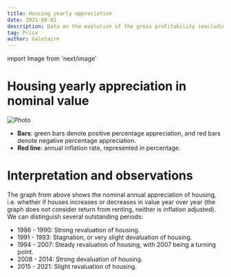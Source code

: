 ```yaml
---
title: Housing yearly appreciation
date: 2021-08-01
description: Data on the evolution of the gross profitability (excluding taxes) of home purchases, using an annual basis.
tag: Price
author: Galetaire
---
```


import Image from 'next/image'

# Housing yearly appreciation in nominal value

<Image
  src="/images/rendibilitat.png"
  alt="Photo"
  width={1000}
  height={371}
  priority
  className="next-image"
/>

- **Bars**: green bars denote positive percentage appreciation, and red bars denote negative percentage appreciation.
- **Red line**: annual inflation rate, represented in percentage.

# Interpretation and observations

The graph from above shows the nominal annual appreciation of housing, i.e. whether if houses increases or decreases in value year over year (the graph does not consider return from renting, neither is inflation adjusted). We can distinguish several outstanding periods:

- 1986 - 1990: Strong revaluation of housing.
- 1991 - 1993: Stagnation, or very slight devaluation of housing.
- 1994 - 2007: Steady revaluation of housing, with 2007 being a turning point.
- 2008 - 2014: Strong devaluation of housing.
- 2015 - 2021: Slight revaluation of housing.

